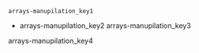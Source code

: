 ```ngMeta
arrays-manupilation_key1
```
- arrays-manupilation_key2
arrays-manupilation_key3

arrays-manupilation_key4